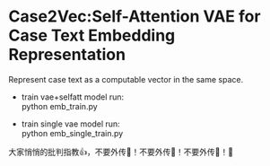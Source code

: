 # Case2Vec:Self-Attention VAE for Case Text Embedding Representation
Represent case text as a computable vector in the same space.

* train vae+selfatt model run:<br>
  python emb_train.py  
 
* train single vae model run:<br>
  python emb_single_train.py
  

大家悄悄的批判指教👍，不要外传🤫！不要外传🤫！不要外传🤫！🤣




